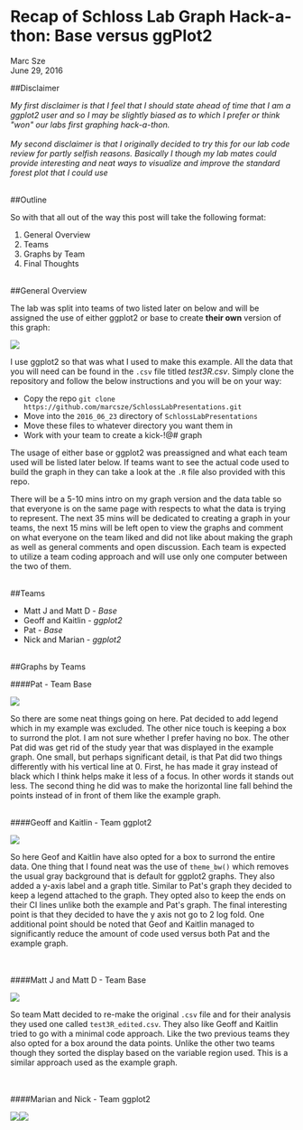 # Recap of Schloss Lab Graph Hack-a-thon: Base versus ggPlot2
Marc Sze  
June 29, 2016  




##Disclaimer

*My first disclaimer is that I feel that I should state ahead of time that I am a ggplot2 user and so I may be slightly biased as to which I prefer or think "won" our labs first graphing hack-a-thon.*
<br><br>
*My second disclaimer is that I originally decided to try this for our lab code review for partly selfish reasons.  Basically I though my lab mates could provide interesting and neat ways to visualize and improve the standard forest plot that I could use*
<br><br>

##Outline

So with that all out of the way this post will take the following format:

1.  General Overview
2.  Teams
3.  Graphs by Team
4.  Final Thoughts
<br><br>

##General Overview

The lab was split into teams of two listed later on below and will be assigned the use of either ggplot2 or base to create **their own** version of this graph:

![](Final_thoughts_files/figure-html/example_Graph-1.png)


I use ggplot2 so that was what I used to make this example.
All the data that you will need can be found in the `.csv` file titled *test3R.csv*. Simply clone the repository and follow the below instructions and you will be on your way:
  
*   Copy the repo  ```git clone https://github.com/marcsze/SchlossLabPresentations.git```
*   Move into the `2016_06_23` directory of `SchlossLabPresentations`
*   Move these files to whatever directory you want them in
*   Work with your team to create a kick-!@# graph

The usage of either base or ggplot2 was preassigned and what each team used will be listed later below.  If teams want to see the actual code used to build the graph in they can take a look at the `.R` file also provided with this repo.  
  
There will be a 5-10 mins intro on my graph version and the data table so that everyone is on the same page with respects to what the data is trying to represent.  The next 35 mins will be dedicated to creating a graph in your teams, the next 15 mins will be left open to view the graphs and comment on what everyone on the team liked and did not like about making the graph as well as general comments and open discussion.  Each team is expected to utilize a team coding approach and will use only one computer between the two of them.
<br><br>

##Teams

* Matt J and Matt D - *Base*
* Geoff and Kaitlin - *ggplot2*
* Pat - *Base*
* Nick and Marian - *ggplot2*
<br><br>

##Graphs by Teams

####Pat - Team Base

![](Final_thoughts_files/figure-html/Pat_graph-1.png)<!-- -->

So there are some neat things going on here.  Pat decided to add legend which in my example was excluded.  The other nice touch is keeping a box to surrond the plot.  I am not sure whether I prefer having no box.   The other Pat did was get rid of the study year that was displayed in the example graph.  One small, but perhaps significant detail, is that Pat did two things differently with his vertical line at 0.  First, he has made it gray instead of black which I think helps make it less of a focus.  In other words it stands out less.  The second thing he did was to make the horizontal line fall behind the points instead of in front of them like the example graph.
<br><br>

####Geoff and Kaitlin - Team ggplot2

![](Final_thoughts_files/figure-html/GK-graph-1.png)<!-- -->


So here Geof and Kaitlin have also opted for a box to surrond the entire data.  One thing that I found neat was the use of `theme_bw()` which removes the usual gray background that is default for ggplot2 graphs.  They also added a y-axis label and a graph title.  Similar to Pat's graph they decided to keep a legend attached to the graph.  They opted also to keep the ends on their CI lines unlike both the example and Pat's graph.  The final interesting point is that they decided to have the y axis not go to 2 log fold.  One additional point should be noted that Geof and Kaitlin managed to significantly reduce the amount of code used versus both Pat and the example graph.  
<br><br>

####Matt J and Matt D - Team Base

![](Final_thoughts_files/figure-html/MM_graph-1.png)<!-- -->

So team Matt decided to re-make the original `.csv` file and for their analysis they used one called `test3R_edited.csv`.  They also like Geoff and Kaitlin tried to go with a minimal code approach.  Like the two previous teams they also opted for a box around the data points.  Unlike the other two teams though they sorted the display based on the variable region used.  This is a similar approach used as the example graph.  
<br><br>

####Marian and Nick - Team ggplot2

![](Final_thoughts_files/figure-html/MN_graph-1.png)<!-- -->![](Final_thoughts_files/figure-html/MN_graph-2.png)<!-- -->







  
